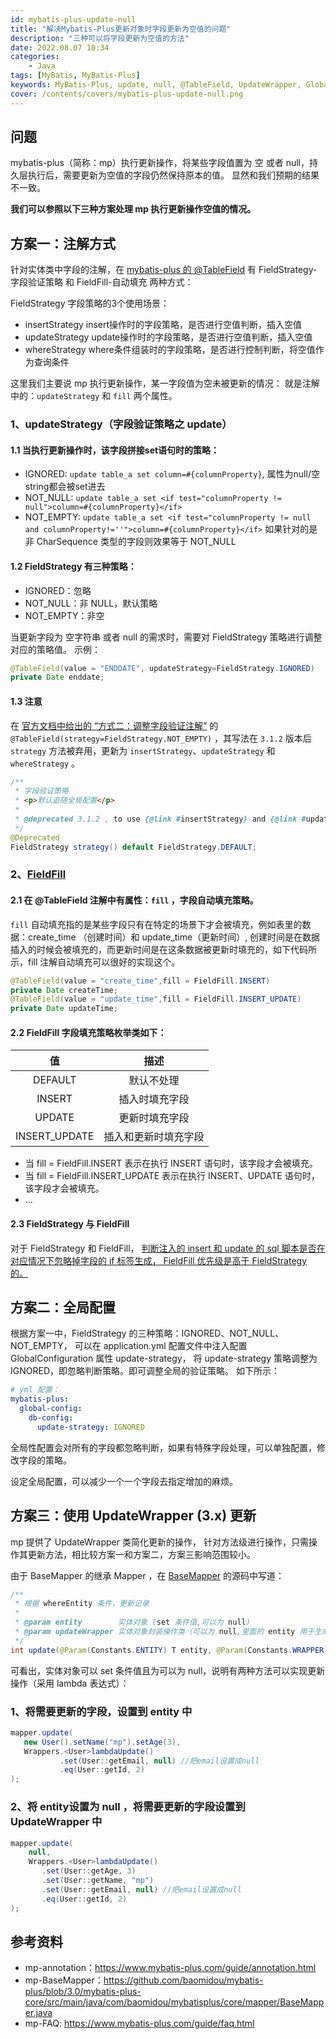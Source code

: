```yaml
---
id: mybatis-plus-update-null
title: "解决Mybatis-Plus更新对象时字段更新为空值的问题"
description: "三种可以将字段更新为空值的方法"
date: 2022.08.07 10:34
categories:
    - Java
tags: [MyBatis, MyBatis-Plus]
keywords: MyBatis-Plus, update, null, @TableField, UpdateWrapper, GlobalConfiguration
cover: /contents/covers/mybatis-plus-update-null.png
---
```


## 问题
mybatis-plus（简称：mp）执行更新操作，将某些字段值置为 空 或者 null，持久层执行后，需要更新为空值的字段仍然保持原本的值。 
显然和我们预期的结果不一致。

**我们可以参照以下三种方案处理 mp 执行更新操作空值的情况。**

## 方案一：注解方式
针对实体类中字段的注解，在 [mybatis-plus 的 @TableField](https://www.mybatis-plus.com/guide/annotation.html#tablefield)
有 FieldStrategy-字段验证策略 和 FieldFill-自动填充 两种方式：

FieldStrategy 字段策略的3个使用场景：
- insertStrategy insert操作时的字段策略，是否进行空值判断，插入空值
- updateStrategy update操作时的字段策略，是否进行空值判断，插入空值
- whereStrategy where条件组装时的字段策略，是否进行控制判断，将空值作为查询条件

这里我们主要说 mp 执行更新操作，某一字段值为空未被更新的情况：
就是注解中的：`updateStrategy` 和 `fill` 两个属性。

### 1、updateStrategy（字段验证策略之 update）

#### 1.1 当执行更新操作时，该字段拼接set语句时的策略：
* IGNORED: `update table_a set column=#{columnProperty}`, 属性为null/空string都会被set进去
* NOT_NULL: `update table_a set <if test="columnProperty != null">column=#{columnProperty}</if>`
* NOT_EMPTY: `update table_a set <if test="columnProperty != null and columnProperty!=''">column=#{columnProperty}</if>` 如果针对的是非 CharSequence 类型的字段则效果等于 NOT_NULL

#### 1.2 FieldStrategy 有三种策略：
- IGNORED：忽略
- NOT_NULL：非 NULL，默认策略
- NOT_EMPTY：非空

当更新字段为 空字符串 或者 null 的需求时，需要对 FieldStrategy 策略进行调整对应的策略值。
示例：

```java
@TableField(value = "ENDDATE", updateStrategy=FieldStrategy.IGNORED)
private Date enddate;
```

#### 1.3 注意
在 [官方文档中给出的 “方式二：调整字段验证注解”](https://www.mybatis-plus.com/guide/faq.html#%E6%8F%92%E5%85%A5%E6%88%96%E6%9B%B4%E6%96%B0%E7%9A%84%E5%AD%97%E6%AE%B5%E6%9C%89-%E7%A9%BA%E5%AD%97%E7%AC%A6%E4%B8%B2-%E6%88%96%E8%80%85-null) 
的 `@TableField(strategy=FieldStrategy.NOT_EMPTY)` ，其写法在 `3.1.2` 版本后 `strategy` 方法被弃用，更新为 `insertStrategy`、`updateStrategy` 和 `whereStrategy` 。

```java
/**
 * 字段验证策略
 * <p>默认追随全局配置</p>
 *
 * @deprecated 3.1.2 , to use {@link #insertStrategy} and {@link #updateStrategy} and {@link #whereStrategy}
 */
@Deprecated
FieldStrategy strategy() default FieldStrategy.DEFAULT;
```

### 2、[FieldFill](https://www.mybatis-plus.com/guide/annotation.html#fieldfill)

#### 2.1 在 @TableField 注解中有属性：`fill` ，字段自动填充策略。

`fill` 自动填充指的是某些字段只有在特定的场景下才会被填充，例如表里的数据：create_time （创建时间）和 update_time（更新时间）, 
创建时间是在数据插入的时候会被填充的，而更新时间是在这条数据被更新时填充的，如下代码所示，fill 注解自动填充可以很好的实现这个。

```java
@TableField(value = "create_time",fill = FieldFill.INSERT)
private Date createTime;
@TableField(value = "update_time",fill = FieldFill.INSERT_UPDATE)
private Date updateTime;
```

#### 2.2 FieldFill 字段填充策略枚举类如下：

|       值       |     描述     |
|:-------------:|:----------:|
|    DEFAULT    |   默认不处理    |
|    INSERT     |  插入时填充字段   |
|    UPDATE     |  更新时填充字段   |
| INSERT_UPDATE | 插入和更新时填充字段 |

- 当 fill = FieldFill.INSERT 表示在执行 INSERT 语句时，该字段才会被填充。
- 当 fill = FieldFill.INSERT_UPDATE 表示在执行 INSERT、UPDATE 语句时，该字段才会被填充。
- ...

#### 2.3 FieldStrategy 与 FieldFill 
对于 FieldStrategy 和 FieldFill，
[判断注入的 insert 和 update 的 sql 脚本是否在对应情况下忽略掉字段的 if 标签生成，
FieldFill 优先级是高于 FieldStrategy 的。](https://github.com/baomidou/mybatis-plus/blob/3.0/mybatis-plus-annotation/src/main/java/com/baomidou/mybatisplus/annotation/FieldFill.java#L24)

## 方案二：全局配置
根据方案一中，FieldStrategy 的三种策略：IGNORED、NOT_NULL、NOT_EMPTY，
可以在 application.yml 配置文件中注入配置 GlobalConfiguration 属性 update-strategy，
将 update-strategy 策略调整为 IGNORED，即忽略判断策略。即可调整全局的验证策略。
如下所示：

```yml
# yml 配置：
mybatis-plus:
  global-config:
    db-config:
      update-strategy: IGNORED
```

全局性配置会对所有的字段都忽略判断，如果有特殊字段处理，可以单独配置，修改字段的策略。

设定全局配置，可以减少一个一个字段去指定增加的麻烦。

## 方案三：使用 UpdateWrapper (3.x) 更新
mp 提供了 UpdateWrapper 类简化更新的操作，
针对方法级进行操作，只需操作其更新方法，相比较方案一和方案二，方案三影响范围较小。

由于 BaseMapper 的继承 Mapper ，在 [BaseMapper](https://github.com/baomidou/mybatis-plus/blob/3.0/mybatis-plus-core/src/main/java/com/baomidou/mybatisplus/core/mapper/BaseMapper.java#L143)
的源码中写道：

```java
/**
 * 根据 whereEntity 条件，更新记录
 *
 * @param entity        实体对象 (set 条件值,可以为 null)
 * @param updateWrapper 实体对象封装操作类（可以为 null,里面的 entity 用于生成 where 语句）
 */
int update(@Param(Constants.ENTITY) T entity, @Param(Constants.WRAPPER) Wrapper<T> updateWrapper);
```

可看出，实体对象可以 set 条件值且为可以为 null，说明有两种方法可以实现更新操作（采用 lambda 表达式）：

### 1、将需要更新的字段，设置到 entity 中
```java
mapper.update(
   new User().setName("mp").setAge(3),
   Wrappers.<User>lambdaUpdate()
           .set(User::getEmail, null) //把email设置成null
           .eq(User::getId, 2)
);
```

### 2、将 entity设置为 null ，将需要更新的字段设置到 UpdateWrapper 中
```java
mapper.update(
    null,
    Wrappers.<User>lambdaUpdate()
       .set(User::getAge, 3)
       .set(User::getName, "mp")
       .set(User::getEmail, null) //把email设置成null
       .eq(User::getId, 2)
);
```

## 参考资料

* mp-annotation：https://www.mybatis-plus.com/guide/annotation.html
* mp-BaseMapper：https://github.com/baomidou/mybatis-plus/blob/3.0/mybatis-plus-core/src/main/java/com/baomidou/mybatisplus/core/mapper/BaseMapper.java
* mp-FAQ: https://www.mybatis-plus.com/guide/faq.html